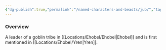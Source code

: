 ```yaml
---
{"dg-publish":true,"permalink":"/named-characters-and-beasts/jub/","tags":["NPC"],"updated":"2025-02-13T18:24:16.140+00:00"}
---
```



### Overview
A leader of a goblin tribe in [[Locations/Ehobel/Ehobel\|Ehobel]] and is first mentioned in [[Locations/Ehobel/Yren\|Yren]].
